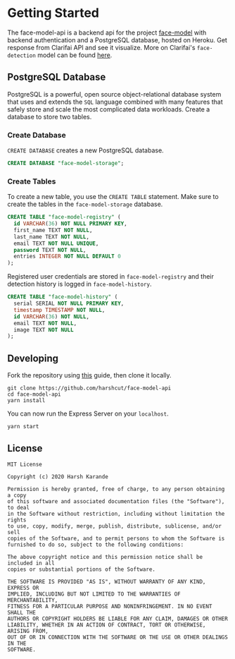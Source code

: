 # Getting Started

The face-model-api is a backend api for the project [face-model](https://github.com/harshcut/face-model) with backend authentication and a PostgreSQL database, hosted on Heroku. Get response from Clarifai API and see it visualize. More on Clarifai's `face-detection` model can be found [here](https://www.clarifai.com/models/face-detection).

## PostgreSQL Database

PostgreSQL is a powerful, open source object-relational database system that uses and extends the `SQL` language combined with many features that safely store and scale the most complicated data workloads. Create a database to store two tables.

### Create Database

`CREATE DATABASE` creates a new PostgreSQL database.

```sql
CREATE DATABASE "face-model-storage";
```

### Create Tables

To create a new table, you use the `CREATE TABLE` statement. Make sure to create the tables in the `face-model-storage` database.

```sql
CREATE TABLE "face-model-registry" (
  id VARCHAR(36) NOT NULL PRIMARY KEY,
  first_name TEXT NOT NULL,
  last_name TEXT NOT NULL,
  email TEXT NOT NULL UNIQUE,
  password TEXT NOT NULL,
  entries INTEGER NOT NULL DEFAULT 0
);
```

Registered user credentials are stored in `face-model-registry` and their detection history is logged in `face-model-history`.

```sql
CREATE TABLE "face-model-history" (
  serial SERIAL NOT NULL PRIMARY KEY,
  timestamp TIMESTAMP NOT NULL,
  id VARCHAR(36) NOT NULL,
  email TEXT NOT NULL,
  image TEXT NOT NULL
);
```

## Developing

Fork the repository using [this](https://docs.github.com/en/github/getting-started-with-github/fork-a-repo) guide, then clone it locally.

```shell
git clone https://github.com/harshcut/face-model-api
cd face-model-api
yarn install
```

You can now run the Express Server on your `localhost`.

```shell
yarn start
```

## License

```text
MIT License

Copyright (c) 2020 Harsh Karande

Permission is hereby granted, free of charge, to any person obtaining a copy
of this software and associated documentation files (the "Software"), to deal
in the Software without restriction, including without limitation the rights
to use, copy, modify, merge, publish, distribute, sublicense, and/or sell
copies of the Software, and to permit persons to whom the Software is
furnished to do so, subject to the following conditions:

The above copyright notice and this permission notice shall be included in all
copies or substantial portions of the Software.

THE SOFTWARE IS PROVIDED "AS IS", WITHOUT WARRANTY OF ANY KIND, EXPRESS OR
IMPLIED, INCLUDING BUT NOT LIMITED TO THE WARRANTIES OF MERCHANTABILITY,
FITNESS FOR A PARTICULAR PURPOSE AND NONINFRINGEMENT. IN NO EVENT SHALL THE
AUTHORS OR COPYRIGHT HOLDERS BE LIABLE FOR ANY CLAIM, DAMAGES OR OTHER
LIABILITY, WHETHER IN AN ACTION OF CONTRACT, TORT OR OTHERWISE, ARISING FROM,
OUT OF OR IN CONNECTION WITH THE SOFTWARE OR THE USE OR OTHER DEALINGS IN THE
SOFTWARE.
```
